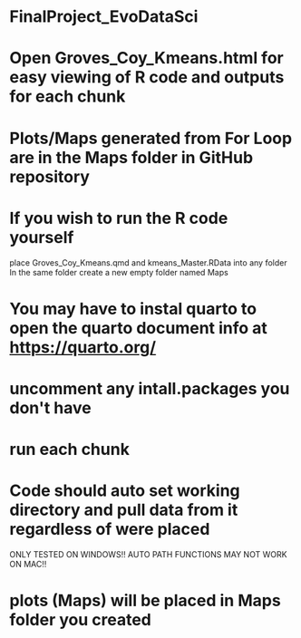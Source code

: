 # FinalProject_EvoDataSci

# Open Groves_Coy_Kmeans.html for easy viewing of R code and outputs for each chunk
# Plots/Maps generated from For Loop are in the Maps folder in GitHub repository

# If you wish to run the R code yourself
place Groves_Coy_Kmeans.qmd and kmeans_Master.RData into any folder
In the same folder create a new empty folder named Maps

# You may have to instal quarto to open the quarto document info at https://quarto.org/
# uncomment any intall.packages you don't have
# run each chunk
# Code should auto set working directory and pull data from it regardless of were placed
ONLY TESTED ON WINDOWS!! AUTO PATH FUNCTIONS MAY NOT WORK ON MAC!!

# plots (Maps) will be placed in Maps folder you created 
